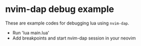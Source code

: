 # nvim-dap debug example
These are example codes for debugging lua using `nvim-dap`.
* Run 'lua main.lua'
* Add breakpoints and start nvim-dap session in your neovim

